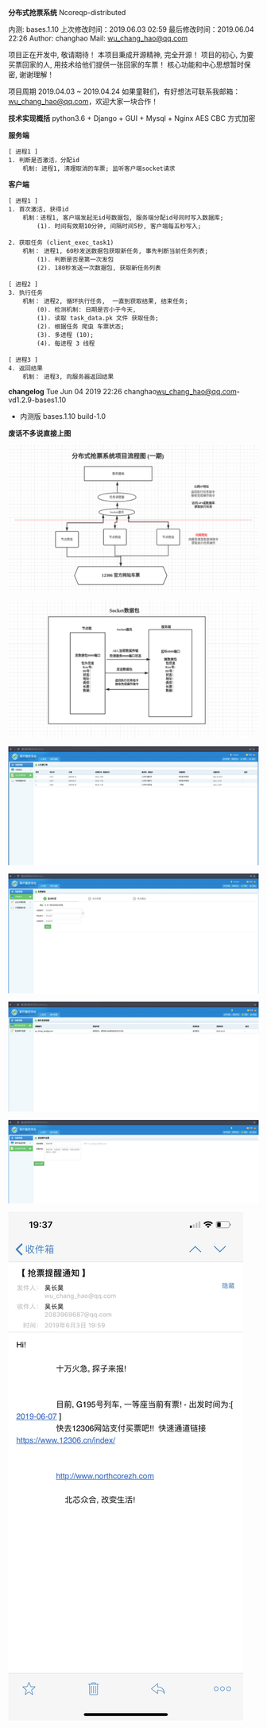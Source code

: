 
**分布式抢票系统**
Ncoreqp-distributed


内测: bases.1.10
上次修改时间：2019.06.03 02:59
最后修改时间：2019.06.04 22:26
Author: changhao
Mail: wu_chang_hao@qq.com


项目正在开发中, 敬请期待！
本项目秉成开源精神, 完全开源！
项目的初心, 为要买票回家的人, 用技术给他们提供一张回家的车票！
核心功能和中心思想暂时保密, 谢谢理解！

项目周期 2019.04.03 ~ 2019.04.24
如果童鞋们，有好想法可联系我邮箱：wu_chang_hao@qq.com，欢迎大家一块合作！


**技术实现概括**
    python3.6 + Django + GUI + Mysql + Nginx
    AES CBC 方式加密

**服务端**

    [ 进程1 ]
    1. 判断是否激活，分配id
        机制: 进程1, 清理取消的车票; 监听客户端socket请求

**客户端**

	[ 进程1 ]
	1. 首次激活, 获得id
        机制：进程1, 客户端发起无id号数据包, 服务端分配id号同时写入数据库;
            (1). 时间有效期10分钟, 间隔时间5秒, 客户端每五秒写入;

	2. 获取任务 (client_exec_task1)
        机制： 进程1, 60秒发送数据包获取新任务, 事先判断当前任务列表;
            (1). 判断是否是第一次发包
            (2). 180秒发送一次数据包, 获取新任务列表

    [ 进程2 ]
	3. 执行任务
        机制： 进程2, 循环执行任务,  一直到获取结果, 结束任务;
            (0). 检测机制: 日期是否小于今天,
            (1). 读取 task_data.pk 文件 获取任务;
			(2). 根据任务 爬虫 车票状态;
			(3). 多进程 (10);
			(4). 每进程 3 线程

    [ 进程3 ]
    4. 返回结果
        机制： 进程3, 向服务器返回结果

**changelog**
Tue Jun 04 2019 22:26 changhao<wu_chang_hao@qq.com>-vd1.2.9-bases1.10
- 内测版 bases.1.10 build-1.0


**废话不多说直接上图**

![](images/ncore-liuchengtu01.png)

![](images/ncore-socket02.png)

![](images/ncore-guanzhuye03.png)

![](images/ncore-shouye04.png)

![](images/ncore-youjian05.png)

![](images/ncore-youjian06.png)

![](images/ncore-mail07.jpeg)




